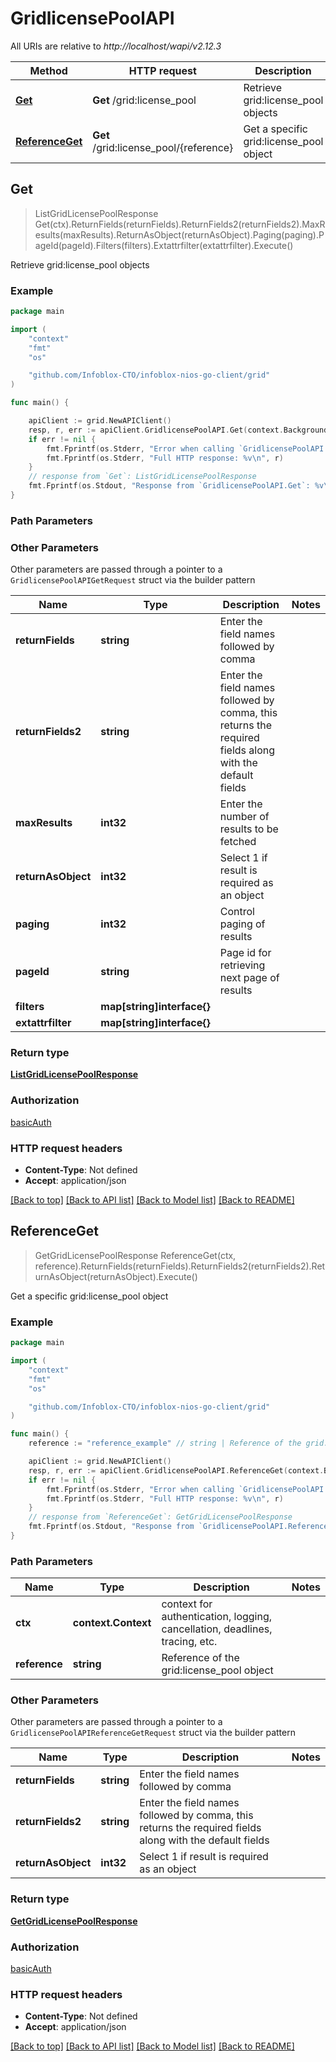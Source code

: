 # GridlicensePoolAPI

All URIs are relative to *http://localhost/wapi/v2.12.3*

Method | HTTP request | Description
------------- | ------------- | -------------
[**Get**](GridlicensePoolAPI.md#Get) | **Get** /grid:license_pool | Retrieve grid:license_pool objects
[**ReferenceGet**](GridlicensePoolAPI.md#ReferenceGet) | **Get** /grid:license_pool/{reference} | Get a specific grid:license_pool object



## Get

> ListGridLicensePoolResponse Get(ctx).ReturnFields(returnFields).ReturnFields2(returnFields2).MaxResults(maxResults).ReturnAsObject(returnAsObject).Paging(paging).PageId(pageId).Filters(filters).Extattrfilter(extattrfilter).Execute()

Retrieve grid:license_pool objects



### Example

```go
package main

import (
	"context"
	"fmt"
	"os"

	"github.com/Infoblox-CTO/infoblox-nios-go-client/grid"
)

func main() {

	apiClient := grid.NewAPIClient()
	resp, r, err := apiClient.GridlicensePoolAPI.Get(context.Background()).Execute()
	if err != nil {
		fmt.Fprintf(os.Stderr, "Error when calling `GridlicensePoolAPI.Get``: %v\n", err)
		fmt.Fprintf(os.Stderr, "Full HTTP response: %v\n", r)
	}
	// response from `Get`: ListGridLicensePoolResponse
	fmt.Fprintf(os.Stdout, "Response from `GridlicensePoolAPI.Get`: %v\n", resp)
}
```

### Path Parameters



### Other Parameters

Other parameters are passed through a pointer to a `GridlicensePoolAPIGetRequest` struct via the builder pattern


Name | Type | Description  | Notes
------------- | ------------- | ------------- | -------------
**returnFields** | **string** | Enter the field names followed by comma | 
**returnFields2** | **string** | Enter the field names followed by comma, this returns the required fields along with the default fields | 
**maxResults** | **int32** | Enter the number of results to be fetched | 
**returnAsObject** | **int32** | Select 1 if result is required as an object | 
**paging** | **int32** | Control paging of results | 
**pageId** | **string** | Page id for retrieving next page of results | 
**filters** | **map[string]interface{}** |  | 
**extattrfilter** | **map[string]interface{}** |  | 

### Return type

[**ListGridLicensePoolResponse**](ListGridLicensePoolResponse.md)

### Authorization

[basicAuth](../README.md#basicAuth)

### HTTP request headers

- **Content-Type**: Not defined
- **Accept**: application/json

[[Back to top]](#) [[Back to API list]](../README.md#documentation-for-api-endpoints)
[[Back to Model list]](../README.md#documentation-for-models)
[[Back to README]](../README.md)


## ReferenceGet

> GetGridLicensePoolResponse ReferenceGet(ctx, reference).ReturnFields(returnFields).ReturnFields2(returnFields2).ReturnAsObject(returnAsObject).Execute()

Get a specific grid:license_pool object



### Example

```go
package main

import (
	"context"
	"fmt"
	"os"

	"github.com/Infoblox-CTO/infoblox-nios-go-client/grid"
)

func main() {
	reference := "reference_example" // string | Reference of the grid:license_pool object

	apiClient := grid.NewAPIClient()
	resp, r, err := apiClient.GridlicensePoolAPI.ReferenceGet(context.Background(), reference).Execute()
	if err != nil {
		fmt.Fprintf(os.Stderr, "Error when calling `GridlicensePoolAPI.ReferenceGet``: %v\n", err)
		fmt.Fprintf(os.Stderr, "Full HTTP response: %v\n", r)
	}
	// response from `ReferenceGet`: GetGridLicensePoolResponse
	fmt.Fprintf(os.Stdout, "Response from `GridlicensePoolAPI.ReferenceGet`: %v\n", resp)
}
```

### Path Parameters


Name | Type | Description  | Notes
------------- | ------------- | ------------- | -------------
**ctx** | **context.Context** | context for authentication, logging, cancellation, deadlines, tracing, etc.
**reference** | **string** | Reference of the grid:license_pool object | 

### Other Parameters

Other parameters are passed through a pointer to a `GridlicensePoolAPIReferenceGetRequest` struct via the builder pattern


Name | Type | Description  | Notes
------------- | ------------- | ------------- | -------------
**returnFields** | **string** | Enter the field names followed by comma | 
**returnFields2** | **string** | Enter the field names followed by comma, this returns the required fields along with the default fields | 
**returnAsObject** | **int32** | Select 1 if result is required as an object | 

### Return type

[**GetGridLicensePoolResponse**](GetGridLicensePoolResponse.md)

### Authorization

[basicAuth](../README.md#basicAuth)

### HTTP request headers

- **Content-Type**: Not defined
- **Accept**: application/json

[[Back to top]](#) [[Back to API list]](../README.md#documentation-for-api-endpoints)
[[Back to Model list]](../README.md#documentation-for-models)
[[Back to README]](../README.md)

